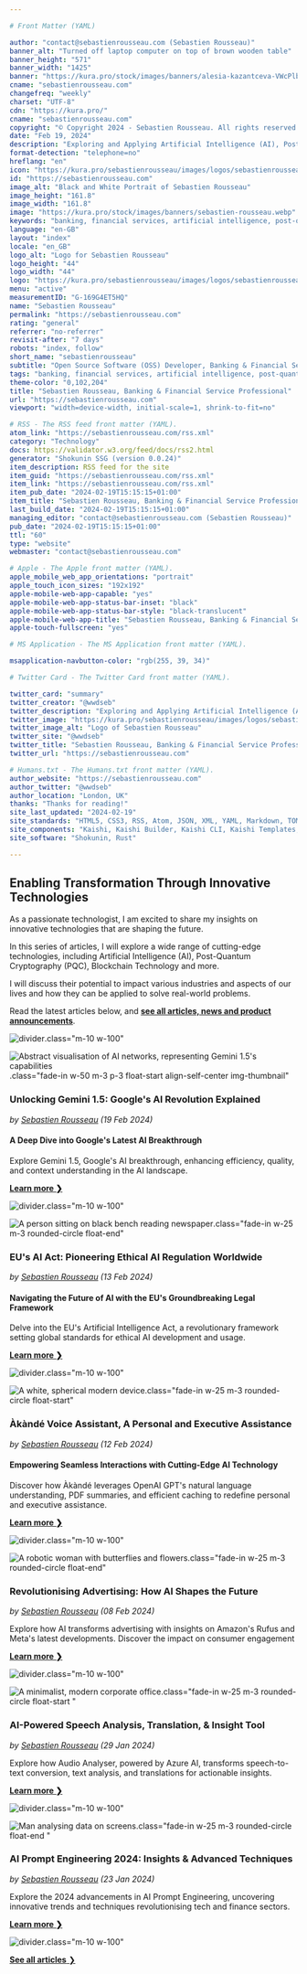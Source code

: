 ```yaml
---

# Front Matter (YAML)

author: "contact@sebastienrousseau.com (Sebastien Rousseau)"
banner_alt: "Turned off laptop computer on top of brown wooden table"
banner_height: "571"
banner_width: "1425"
banner: "https://kura.pro/stock/images/banners/alesia-kazantceva-VWcPlbHglYc.webp"
cname: "sebastienrousseau.com"
changefreq: "weekly"
charset: "UTF-8"
cdn: "https://kura.pro/"
cname: "sebastienrousseau.com"
copyright: "© Copyright 2024 - Sebastien Rousseau. All rights reserved."
date: "Feb 19, 2024"
description: "Exploring and Applying Artificial Intelligence (AI), Post-Quantum Cryptography (PQC), Blockchain Technology to Shape the Future of Banking & Financial Services"
format-detection: "telephone=no"
hreflang: "en"
icon: "https://kura.pro/sebastienrousseau/images/logos/sebastienrousseau.svg"
id: "https://sebastienrousseau.com"
image_alt: "Black and White Portrait of Sebastien Rousseau"
image_height: "161.8"
image_width: "161.8"
image: "https://kura.pro/stock/images/banners/sebastien-rousseau.webp"
keywords: "banking, financial services, artificial intelligence, post-quantum cryptography, blockchain technology, transformation, innovation, technology, future, Sebastien Rousseau"
language: "en-GB"
layout: "index"
locale: "en_GB"
logo_alt: "Logo for Sebastien Rousseau"
logo_height: "44"
logo_width: "44"
logo: "https://kura.pro/sebastienrousseau/images/logos/sebastienrousseau.webp"
menu: "active"
measurementID: "G-169G4ET5HQ"
name: "Sebastien Rousseau"
permalink: "https://sebastienrousseau.com"
rating: "general"
referrer: "no-referrer"
revisit-after: "7 days"
robots: "index, follow"
short_name: "sebastienrousseau"
subtitle: "Open Source Software (OSS) Developer, Banking & Financial Service Professional"
tags: "banking, financial services, artificial intelligence, post-quantum cryptography, blockchain technology, transformation, innovation, technology, future, Sebastien Rousseau"
theme-color: "0,102,204"
title: "Sebastien Rousseau, Banking & Financial Service Professional"
url: "https://sebastienrousseau.com"
viewport: "width=device-width, initial-scale=1, shrink-to-fit=no"

# RSS - The RSS feed front matter (YAML).
atom_link: "https://sebastienrousseau.com/rss.xml"
category: "Technology"
docs: https://validator.w3.org/feed/docs/rss2.html
generator: "Shokunin SSG (version 0.0.24)"
item_description: RSS feed for the site
item_guid: "https://sebastienrousseau.com/rss.xml"
item_link: "https://sebastienrousseau.com/rss.xml"
item_pub_date: "2024-02-19T15:15:15+01:00"
item_title: "Sebastien Rousseau, Banking & Financial Service Professional"
last_build_date: "2024-02-19T15:15:15+01:00"
managing_editor: "contact@sebastienrousseau.com (Sebastien Rousseau)"
pub_date: "2024-02-19T15:15:15+01:00"
ttl: "60"
type: "website"
webmaster: "contact@sebastienrousseau.com"

# Apple - The Apple front matter (YAML).
apple_mobile_web_app_orientations: "portrait"
apple_touch_icon_sizes: "192x192"
apple-mobile-web-app-capable: "yes"
apple-mobile-web-app-status-bar-inset: "black"
apple-mobile-web-app-status-bar-style: "black-translucent"
apple-mobile-web-app-title: "Sebastien Rousseau, Banking & Financial Service Professional"
apple-touch-fullscreen: "yes"

# MS Application - The MS Application front matter (YAML).

msapplication-navbutton-color: "rgb(255, 39, 34)"

# Twitter Card - The Twitter Card front matter (YAML).

twitter_card: "summary"
twitter_creator: "@wwdseb"
twitter_description: "Exploring and Applying Artificial Intelligence (AI), Post-Quantum Cryptography (PQC), Blockchain Technology to Shape the Future of Banking & Financial Services"
twitter_image: "https://kura.pro/sebastienrousseau/images/logos/sebastienrousseau.webp"
twitter_image_alt: "Logo of Sebastien Rousseau"
twitter_site: "@wwdseb"
twitter_title: "Sebastien Rousseau, Banking & Financial Service Professional"
twitter_url: "https://sebastienrousseau.com"

# Humans.txt - The Humans.txt front matter (YAML).
author_website: "https://sebastienrousseau.com"
author_twitter: "@wwdseb"
author_location: "London, UK"
thanks: "Thanks for reading!"
site_last_updated: "2024-02-19"
site_standards: "HTML5, CSS3, RSS, Atom, JSON, XML, YAML, Markdown, TOML"
site_components: "Kaishi, Kaishi Builder, Kaishi CLI, Kaishi Templates, Kaishi Themes"
site_software: "Shokunin, Rust"

---
```


## Enabling Transformation Through Innovative Technologies

As a passionate technologist, I am excited to share my insights on innovative
technologies that are shaping the future.

In this series of articles, I will explore a wide range of cutting-edge
technologies, including Artificial Intelligence (AI), Post-Quantum Cryptography
(PQC), Blockchain Technology and more.

I will discuss their potential to impact various industries and aspects of our
lives and how they can be applied to solve real-world problems.

Read the latest articles below, and [**see all articles, news and product announcements**][100].

![divider][divider].class=\"m-10 w-100\"

![Abstract visualisation of AI networks, representing Gemini 1.5's capabilities](https://kura.pro/stock/images/banners/abstract-visualization-of-gemini.webp).class=\"fade-in w-50 m-3 p-3 float-start align-self-center img-thumbnail\"

### Unlocking Gemini 1.5: Google's AI Revolution Explained

*by [Sebastien Rousseau][00] (19 Feb 2024)*

#### A Deep Dive into Google's Latest AI Breakthrough

Explore Gemini 1.5, Google's AI breakthrough, enhancing efficiency, quality, and context understanding in the AI landscape.

[**Learn more ❯**][12]

![divider][divider].class=\"m-10 w-100\"

![A person sitting on black bench reading newspaper](https://kura.pro/stock/images/banners/ryoji-iwata-a-qsFZimp1M.webp).class=\"fade-in w-25 m-3 rounded-circle float-end\"

### EU's AI Act: Pioneering Ethical AI Regulation Worldwide

*by [Sebastien Rousseau][00] (13 Feb 2024)*

#### Navigating the Future of AI with the EU's Groundbreaking Legal Framework

Delve into the EU's Artificial Intelligence Act, a revolutionary framework setting global standards for ethical AI development and usage.

[**Learn more ❯**][11]

![divider][divider].class=\"m-10 w-100\"

![A white, spherical modern device](https://kura.pro/stock/images/banners/akande-voice-assistant.webp).class=\"fade-in w-25 m-3 rounded-circle float-start\"

### Àkàndé Voice Assistant, A Personal and Executive Assistance

*by [Sebastien Rousseau][00] (12 Feb 2024)*

#### Empowering Seamless Interactions with Cutting-Edge AI Technology

Discover how Àkàndé leverages OpenAI GPT's natural language understanding, PDF summaries, and efficient caching to redefine personal and executive assistance.

[**Learn more ❯**][10]

![divider][divider].class=\"m-10 w-100\"

![A robotic woman with butterflies and flowers](https://kura.pro/stock/images/banners/advertising-ai.webp).class=\"fade-in w-25 m-3 rounded-circle float-end\"

### Revolutionising Advertising: How AI Shapes the Future

*by [Sebastien Rousseau][00] (08 Feb 2024)*

Explore how AI transforms advertising with insights on Amazon's Rufus and Meta's latest developments. Discover the impact on consumer engagement

[**Learn more ❯**][09]

![divider][divider].class=\"m-10 w-100\"

![A minimalist, modern corporate office](https://kura.pro/stock/images/banners/modern-corporate-office-with-technological-displays.webp).class=\"fade-in w-25 m-3 rounded-circle float-start \"

### AI-Powered Speech Analysis, Translation, & Insight Tool

*by [Sebastien Rousseau][00] (29 Jan 2024)*

Explore how Audio Analyser, powered by Azure AI, transforms speech-to-text conversion, text analysis, and translations for actionable insights.

[**Learn more ❯**][08]

![divider][divider].class=\"m-10 w-100\"

![Man analysing data on screens](https://kura.pro/stock/images/banners/ai-prompt-engineering-modern-office.webp).class=\"fade-in w-25 m-3 rounded-circle float-end \"

### AI Prompt Engineering 2024: Insights & Advanced Techniques

*by [Sebastien Rousseau][00] (23 Jan 2024)*

Explore the 2024 advancements in AI Prompt Engineering, uncovering innovative trends and techniques revolutionising tech and finance sectors.

[**Learn more ❯**][07]

![divider][divider].class=\"m-10 w-100\"

[**See all articles** ❯][100]

[00]: /about/index.html "About Sebastien Rousseau, Banking & Financial Service Professional"
[07]: /2024-01-23-advancements-in-ai-prompt-engineering/index.html "AI Prompt Engineering 2024: Insights & Advanced Techniques"
[08]: /2024-01-29-ai-powered-audio-insights-analysis-translations/index.html "AI-Powered Audio Insights, Analysis & Translations"
[09]: /2024-02-08-revolutionising-advertising-how-ai-shapes-the-future/index.html "Revolutionising Advertising: How AI Shapes the Future"
[10]: /2024-02-12-akande-voice-assistant-revolutionising-personal-and-executive-assistance/index.html "Àkàndé Voice Assistant, A Personal and Executive Assistance"
[11]: /2024-02-13-eus-ai-act-shaping-the-future-of-global-ai-regulation/index.html "EU's AI Act: Pioneering Ethical AI Regulation Worldwide"
[12]: /2024-02-19-unlocking-gemini-google-ai-revolution-explained/index.html "Unlocking Gemini 1.5: Google's AI Revolution Explained"

[100]: /articles/index.html "See all articles"

[divider]: https://kura.pro/common/images/elements/divider.svg "Divider"
